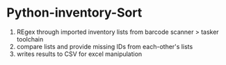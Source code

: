 # Python-inventory-Sort

1. REgex through imported inventory lists from barcode scanner > tasker toolchain
2. compare lists and provide missing IDs from each-other's lists
3. writes results to CSV for excel manipulation
